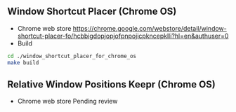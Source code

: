 ## Window Shortcut Placer (Chrome OS)
- Chrome web store https://chrome.google.com/webstore/detail/window-shortcut-placer-fo/hcbbigdopjopjofpnpojicpkncepklli?hl=en&authuser=0
- Build
```bash
cd ./window_shortcut_placer_for_chrome_os
make build
```

## Relative Window Positions Keepr (Chrome OS)
- Chrome web store Pending review
